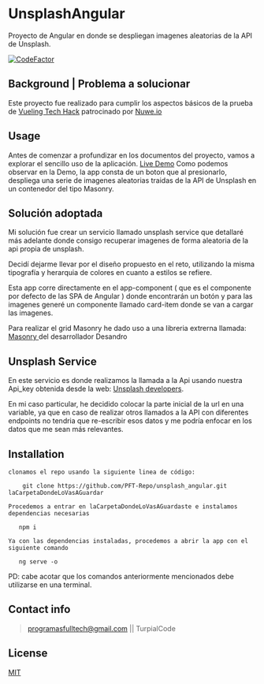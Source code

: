 # UnsplashAngular
Proyecto de Angular en donde se despliegan imagenes aleatorias de la API de Unsplash.

<a href="https://www.codefactor.io/repository/github/pft-repo/unsplash_angular/overview/master"><img src="https://www.codefactor.io/repository/github/pft-repo/unsplash_angular/badge/master" alt="CodeFactor" /></a>

## Background | Problema a solucionar

Este proyecto fue realizado para cumplir los aspectos básicos de la prueba de <a href='https://nuwe.io/dev/competitions/vueling-tech-hack'>Vueling Tech Hack</a> patrocinado por <a href="https://nuwe.io/">Nuwe.io</a>

## Usage
Antes de comenzar a profundizar en los documentos del proyecto, vamos a explorar el sencillo uso de la aplicación.
<a href="https://unsplash-angular-gzvi.vercel.app/">Live Demo</a>
Como podemos observar en la Demo, la app consta de un boton que al presionarlo, despliega una serie de imagenes aleatorias traidas de la API de Unsplash en un contenedor del tipo Masonry.

## Solución adoptada

Mi solución fue crear un servicio llamado unsplash service que detallaré más adelante donde consigo recuperar imagenes de forma aleatoria de la api propia de unsplash.

Decidí dejarme llevar por el diseño propuesto en el reto, utilizando la misma tipografía y herarquia de colores en cuanto a estilos se refiere.

Esta app corre directamente en el app-component ( que es el componente por defecto de las SPA de Angular ) donde encontrarán un botón y para las imagenes generé un componente llamado card-item donde se van a cargar las imagenes.

Para realizar el grid Masonry he dado uso a una libreria extrerna llamada: <a href="https://masonry.desandro.com/">  Masonry </a> del desarrollador Desandro 

## Unsplash Service

En este servicio es donde realizamos la llamada a la Api usando nuestra Api_key obtenida desde la web: <a href="https://unsplash.com/developers">Unsplash developers</a>.

En mi caso particular, he decidido colocar la parte inicial de la url en una variable, ya que en caso de realizar otros llamados a la API con diferentes endpoints no tendria que re-escribir esos datos y me podría enfocar en los datos que me sean más relevantes.


## Installation
    clonamos el repo usando la siguiente linea de código:
```shell
    git clone https://github.com/PFT-Repo/unsplash_angular.git laCarpetaDondeLoVasAGuardar
```
    Procedemos a entrar en laCarpetaDondeLoVasAGuardaste e instalamos dependencias necesarias
```shell
   npm i
```
    Ya con las dependencias instaladas, procedemos a abrir la app con el siguiente comando
```shell
   ng serve -o
```
PD: cabe acotar que los comandos anteriormente mencionados debe utilizarse en una terminal.

## Contact info

> programasfulltech@gmail.com || TurpialCode

## License

[MIT](https://opensource.org/licenses/MIT)
